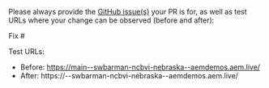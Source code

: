 Please always provide the [GitHub issue(s)](../issues) your PR is for, as well as test URLs where your change can be observed (before and after):

Fix #<gh-issue-id>

Test URLs:
- Before: https://main--swbarman-ncbvi-nebraska--aemdemos.aem.live/
- After: https://<branch>--swbarman-ncbvi-nebraska--aemdemos.aem.live/
